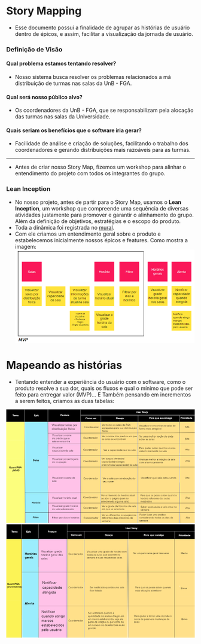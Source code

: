 # Story Mapping
- Esse documento possui a finalidade de agrupar as histórias de usuário dentro de épicos, e assim, facilitar a visualização da jornada de usuário.

### Definição de Visão
#### Qual problema estamos tentando resolver?
- Nosso sistema busca resolver os problemas relacionados a má distribuição de turmas nas salas da UnB - FGA.
#### Qual será nosso público alvo?
- Os coordenadores da UnB - FGA, que se responsabilizam pela alocação das turmas nas salas da Universidade.
#### Quais seriam os benefícios que o software iria gerar?
- Facilidade de análise e criação de soluções, facilitando o trabalho dos coordenadores e gerando distribuições mais razoáveis para as turmas.

-------------------------------------------------------------------------------------------------------------------------------------------------------------------------

- Antes de criar nosso Story Map, fizemos um workshop para alinhar o entendimento do projeto com todos os integrantes do grupo.

### Lean Inception
- No nosso projeto, antes de partir para o Story Map, usamos o **Lean Inception**, um workshop que compreende uma sequência de diversas atividades justamente para promover e garantir o alinhamento do grupo. Além da definição de objetivos, estratégias e o escopo do produto.
- Toda a dinâmica foi registrada no [mural](https://app.mural.co/invitation/mural/meumural3483/1669213800858?sender=u5008ca6a2ee99da96f585753&key=fb26688a-ad97-4302-aba0-1b170ddd7001). 
- Com ele criamos um entendimento geral sobre o produto e estabelecemos inicialmente nossos épicos e features. Como mostra a imagem:
![lean-inception](https://github.com/fga-eps-mds/2022-2-QuantiFGA/blob/correcao_story_map/docs/img/lean_inception.png)

# Mapeando as histórias

- Tentando entender a experiência do usuário com o software, como o produto resolve a sua dor, quais os fluxos e qual o mínimo que pode ser feito para entregar valor (MVP)... E Também pensando em incrementos a serem feitos, criamos as duas tabelas:

![MVP](https://github.com/fga-eps-mds/2022-2-QuantiFGA/blob/correcao_story_map/docs/img/Story%20Map%20(MVP).png)
![INCREMMENTOS](https://github.com/fga-eps-mds/2022-2-QuantiFGA/blob/correcao_story_map/docs/img/Story%20Map%20(INCREMENTO).png)
